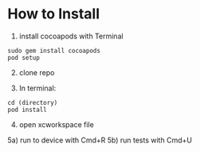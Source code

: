 # How to Install
1) install cocoapods with Terminal
```
sudo gem install cocoapods
pod setup
```

2) clone repo

3) In terminal:
```
cd (directory)
pod install
```

4) open xcworkspace file

5a) run to device with Cmd+R
5b) run tests with Cmd+U
